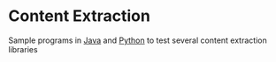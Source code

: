 # Content Extraction

Sample programs in [Java](./java) and [Python](./python) to test several content extraction libraries

